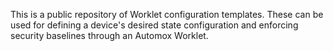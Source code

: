 This is a public repository of Worklet configuration templates. These can be used for defining a device's desired state configuration and enforcing security baselines through an Automox Worklet.